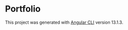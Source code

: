 # Portfolio

This project was generated with [Angular CLI](https://github.com/angular/angular-cli) version 13.1.3.
